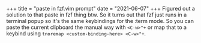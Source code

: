 +++
title = "paste in fzf.vim prompt"
date = "2021-06-07"
+++
Figured out a solution to that paste in fzf thing btw. So it turns out that fzf just runs in a terminal popup so it's the same keybindings for the :term mode. So you can paste the current clipboard the manual way with `<C-w>"+` or map that to a keybind using `tnoremap <custom-binding-here> <C-w>"+`.

